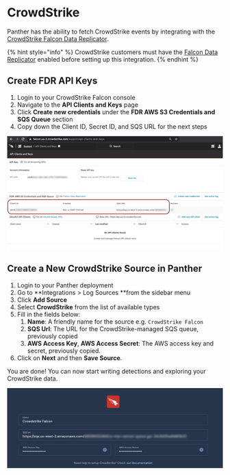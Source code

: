 # CrowdStrike

Panther has the ability to fetch CrowdStrike events by integrating with the [CrowdStrike Falcon Data Replicator](https://developer.crowdstrike.com/crowdstrike/docs/falcon-data-replicator-guide).

{% hint style="info" %}
CrowdStrike customers must have the [Falcon Data Replicator](https://developer.crowdstrike.com/crowdstrike/docs/falcon-data-replicator-guide#section-overview-of-falcon-data-replicator) enabled before setting up this integration.
{% endhint %}

## Create FDR API Keys

1. Login to your CrowdStrike Falcon console
2. Navigate to the **API Clients and Keys** page
3. Click **Create new credentials** under the **FDR AWS S3 Credentials and SQS Queue** section
4. Copy down the Client ID, Secret ID, and SQS URL for the next steps

![](../../../../.gitbook/assets/crowdstrike-fdr-creds-page.png)

## Create a New CrowdStrike Source in Panther

1. Login to your Panther deployment
2. Go to **Integrations > Log Sources **from the sidebar menu
3. Click **Add Source**
4. Select **CrowdStrike** from the list of available types
5. Fill in the fields below:
   1. **Name**: A friendly name for the source e.g. `CrowdStrike Falcon`
   2. **SQS Url**: The URL for the CrowdStrike-managed SQS queue, previously copied
   3. **AWS Access Key**, **AWS Access Secret**: The AWS access key and secret, previously copied.
6. Click on **Next** and then **Save Source**.

You are done! You can now start writing detections and exploring your CrowdStrike data.

![](../../../../.gitbook/assets/crowdstrike-add-integration.png)
